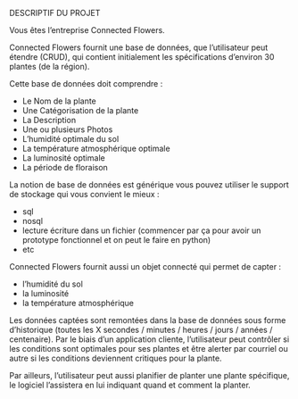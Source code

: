 DESCRIPTIF DU PROJET


Vous êtes l’entreprise Connected Flowers.

Connected Flowers fournit une base de données, que l’utilisateur peut étendre (CRUD), qui contient initialement les spécifications d’environ 30 plantes (de la région). 

Cette base de données doit comprendre : 
- Le Nom de la plante 
- Une Catégorisation de la plante 
- La Description 
- Une ou plusieurs Photos 
- L’humidité optimale du sol 
- La température atmosphérique optimale
- La luminosité optimale 
- La période de floraison

La notion de base de données est générique vous pouvez utiliser le support de stockage qui vous convient le mieux :
- sql
- nosql
- lecture écriture dans un fichier (commencer par ça pour avoir un prototype fonctionnel et on peut le faire en python)
- etc

Connected Flowers fournit aussi un objet connecté qui permet de capter :
- l’humidité du sol
- la luminosité 
- la température atmosphérique

Les données captées sont remontées dans la base de données sous forme d’historique (toutes les X secondes / minutes / heures / jours / années / centenaire). 
Par le biais d’un application cliente, l’utilisateur peut contrôler si les conditions sont optimales pour ses plantes et être alerter par courriel ou autre si les conditions deviennent critiques pour la plante. 

Par ailleurs, l’utilisateur peut aussi planifier de planter une plante spécifique, le logiciel l’assistera en lui indiquant quand et comment la planter.